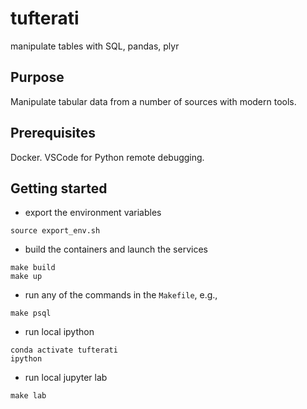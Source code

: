 # tufterati

manipulate tables with SQL, pandas, plyr

## Purpose

Manipulate tabular data from a number of sources with modern tools.

## Prerequisites

Docker. VSCode for Python remote debugging.

## Getting started

* export the environment variables

```
source export_env.sh
```

* build the containers and launch the services

```
make build
make up
```

* run any of the commands in the `Makefile`, e.g.,

```
make psql
```

* run local ipython

```
conda activate tufterati
ipython
```

* run local jupyter lab

```
make lab
```

